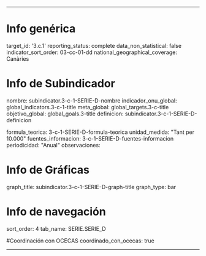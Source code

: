 ---

# Info genérica
target_id: '3.c.1'
reporting_status: complete
data_non_statistical: false
indicator_sort_order: 03-cc-01-dd
national_geographical_coverage: Canàries

# Info de Subindicador
nombre: subindicator.3-c-1-SERIE-D-nombre
indicador_onu_global: global_indicators.3-c-1-title
meta_global: global_targets.3-c-title
objetivo_global: global_goals.3-title
definicion: subindicator.3-c-1-SERIE-D-definicion

formula_teorica: 3-c-1-SERIE-D-formula-teorica
unidad_medida: "Tant per 10.000"
fuentes_informacion: 3-c-1-SERIE-D-fuentes-informacion
periodicidad: "Anual"
observaciones:

# Info de Gráficas
graph_title: subindicator.3-c-1-SERIE-D-graph-title
graph_type: bar

# Info de navegación
sort_order: 4
tab_name: SERIE.SERIE_D

#Coordinación con OCECAS
coordinado_con_ocecas: true

---